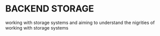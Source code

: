 # BACKEND STORAGE
working with storage systems and aiming to understand the nigrities of working with storage systems